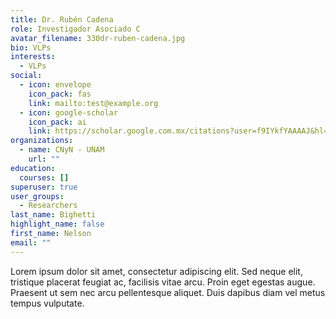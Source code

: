 ```yaml
---
title: Dr. Rubén Cadena
role: Investigador Asociado C
avatar_filename: 330dr-ruben-cadena.jpg
bio: VLPs
interests:
  - VLPs
social:
  - icon: envelope
    icon_pack: fas
    link: mailto:test@example.org
  - icon: google-scholar
    icon_pack: ai
    link: https://scholar.google.com.mx/citations?user=f9IYkfYAAAAJ&hl=en
organizations:
  - name: CNyN - UNAM
    url: ""
education:
  courses: []
superuser: true
user_groups:
  - Researchers
last_name: Bighetti
highlight_name: false
first_name: Nelson
email: ""
---
```

Lorem ipsum dolor sit amet, consectetur adipiscing elit. Sed neque elit, tristique placerat feugiat ac, facilisis vitae arcu. Proin eget egestas augue. Praesent ut sem nec arcu pellentesque aliquet. Duis dapibus diam vel metus tempus vulputate.